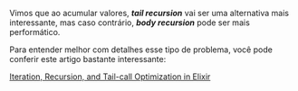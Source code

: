 Vimos que ao acumular valores, ***tail recursion*** vai ser uma alternativa mais interessante, mas caso contrário, ***body recursion*** pode ser mais performático.

Para entender melhor com detalhes esse tipo de problema, você pode conferir este artigo bastante interessante:

[Iteration, Recursion, and Tail-call Optimization in Elixir](https://blog.appsignal.com/2019/03/19/elixir-alchemy-recursion.html)